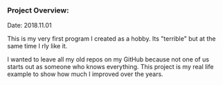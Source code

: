 ### Project Overview:
Date: 2018.11.01

This is my very first program I created as a hobby.
Its "terrible" but at the same time I rly like it.

I wanted to leave all my old repos on my GitHub because not one of us starts out as someone who knows everything.
This project is my real life example to show how much I improved over the years.
